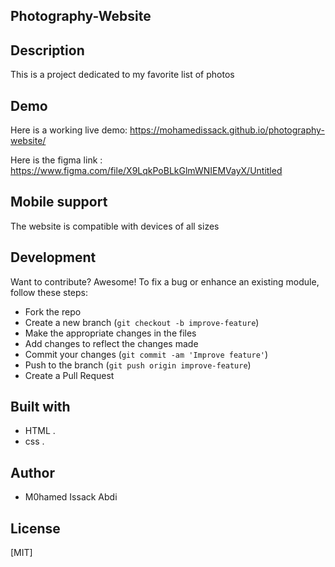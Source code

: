 ## Photography-Website

## Description
This is a  project dedicated to my favorite list of photos


## Demo
Here is a working live demo: https://mohamedissack.github.io/photography-website/

Here is the figma link : https://www.figma.com/file/X9LqkPoBLkGlmWNIEMVayX/Untitled

## Mobile support
The  website is compatible with devices of all sizes 

## Development
Want to contribute? Awesome!
To fix a bug or enhance an existing module, follow these steps:
- Fork the repo
- Create a new branch (`git checkout -b improve-feature`)
- Make the appropriate changes in the files
- Add changes to reflect the changes made
- Commit your changes (`git commit -am 'Improve feature'`)
- Push to the branch (`git push origin improve-feature`)
- Create a Pull Request


## Built with
-  HTML .
-  css .

## Author
- M0hamed Issack Abdi

## License
[MIT]








